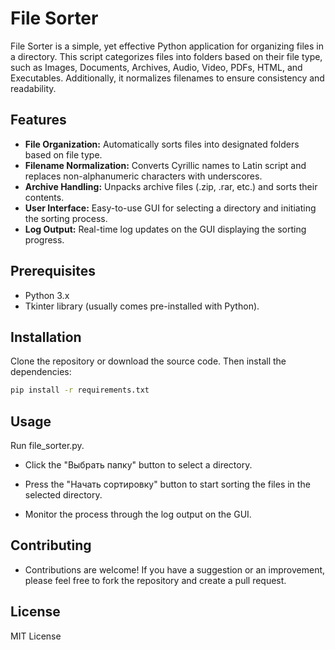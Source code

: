 # File Sorter

File Sorter is a simple, yet effective Python application for organizing files in a directory. This script categorizes files into folders based on their file type, such as Images, Documents, Archives, Audio, Video, PDFs, HTML, and Executables. Additionally, it normalizes filenames to ensure consistency and readability.

## Features

- **File Organization:** Automatically sorts files into designated folders based on file type.
- **Filename Normalization:** Converts Cyrillic names to Latin script and replaces non-alphanumeric characters with underscores.
- **Archive Handling:** Unpacks archive files (.zip, .rar, etc.) and sorts their contents.
- **User Interface:** Easy-to-use GUI for selecting a directory and initiating the sorting process.
- **Log Output:** Real-time log updates on the GUI displaying the sorting progress.

## Prerequisites

- Python 3.x
- Tkinter library (usually comes pre-installed with Python).

## Installation

Clone the repository or download the source code. Then install the dependencies:

```bash
pip install -r requirements.txt
```

## Usage
Run file_sorter.py.

- Click the "Выбрать папку" button to select a directory.
- Press the "Начать сортировку" button to start sorting the files in the selected directory.

- Monitor the process through the log output on the GUI.

## Contributing

- Contributions are welcome! If you have a suggestion or an improvement, please feel free to fork the repository and create a pull request.

## License

MIT License